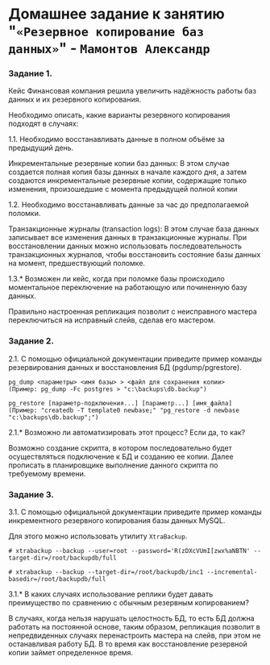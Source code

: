 # Домашнее задание к занятию "`«Резервное копирование баз данных»`" - `Мамонтов Александр`


### Задание 1.

Кейс
Финансовая компания решила увеличить надёжность работы баз данных и их резервного копирования.

Необходимо описать, какие варианты резервного копирования подходят в случаях:

1.1. Необходимо восстанавливать данные в полном объёме за предыдущий день.

Инкрементальные резервные копии баз данных: В этом случае создается полная копия базы данных в начале каждого дня, а затем создаются инкрементальные резервные копии, содержащие только изменения, произошедшие с момента предыдущей полной копии

1.2. Необходимо восстанавливать данные за час до предполагаемой поломки.

Транзакционные журналы (transaction logs): В этом случае база данных записывает все изменения данных в транзакционные журналы. При восстановлении данных можно использовать последовательность транзакционных журналов, чтобы восстановить состояние базы данных на момент, предшествующий поломке.

1.3.* Возможен ли кейс, когда при поломке базы происходило моментальное переключение на работающую или починенную базу данных.

Правильно настроенная репликация позволит с неисправного мастера переключиться на исправный слейв, сделав его мастером. 

### Задание 2. 

2.1. С помощью официальной документации приведите пример команды резервирования данных и восстановления БД (pgdump/pgrestore).

    pg_dump <параметры> <имя базы> > <файл для сохранения копии> 
    (Пример: pg_dump -Fc postgres > "c:\backups\db.backup")

    pg_restore [параметр-подключения...] [параметр...] [имя_файла]
    (Пример: "createdb -T template0 newbase;" "pg_restore -d newbase "c:\backups\db.backup";")

2.1.* Возможно ли автоматизировать этот процесс? Если да, то как?

Возможно создание скрипта, в котором последовательно будет осуществляться подключение к БД и созданию ее копии. Далее прописать в планировщике выполнение данного скрипта по требуемому времени.


### Задание 3. 

3.1. С помощью официальной документации приведите пример команды инкрементного резервного копирования базы данных MySQL.

Для этого можно использовать утилиту `XtraBackup`.

    # xtrabackup --backup --user=root --password='R(zDXcVUmI[zwx%aNBTN' --target-dir=/root/backupdb/full

    # xtrabackup --backup --target-dir=/root/backupdb/inc1 --incremental-basedir=/root/backupdb/full



3.1.* В каких случаях использование реплики будет давать преимущество по сравнению с обычным резервным копированием?

В случаях, когда нельзя нарушать целостность БД, то есть БД должна работать на постоянной основе, таким образом, репликация позволит в непредвиденных случаях перенастроить мастера на слейв, при этом не останавливая работу БД. В то время как восстановление резервной копии займет определенное время.
